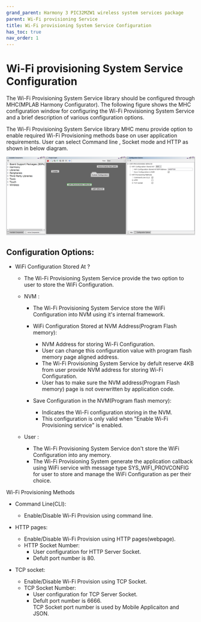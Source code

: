 ```yaml
---
grand_parent: Harmony 3 PIC32MZW1 wireless system services package
parent: Wi-Fi provisioning Service
title: Wi-Fi provisioning System Service Configuration
has_toc: true
nav_order: 1
---
```


# Wi-Fi provisioning System Service Configuration

The Wi-Fi Provisioning System Service library should be configured through MHC(MPLAB Harmony Configurator). The following figure shows the MHC configuration window for configuring the Wi-Fi Provisioning System Service and a brief description of various configuration options. 

 

The Wi-Fi Provisioning System Service library MHC menu provide option to enable required Wi-Fi Provisioning methods base on user application requirements. User can select Command line , Socket mode and HTTP as shown in below diagram. 


![](./images/SYS_Wi-Fi_Provision_MHC_diagram.png)

## Configuration Options:

- WiFi Configuration Stored At ?
    - The Wi-Fi Provisioning System Service provide the two option to user to store the WiFi Configuration. 
    - NVM : 
       - The Wi-Fi Provisioning System Service store the WiFi Configuration into NVM using it's internal framework.
        
       - WiFi Configuration Stored at NVM Address(Program Flash memory):
            - NVM Address for storing Wi-Fi Configuration.
            - User can change this configuration value with program flash memory page aligned address.
            - The Wi-Fi Provisioning System Service by defult reserve 4KB from user provide NVM address for storing Wi-Fi Configuration.
            - User has to make sure the NVM address(Program Flash memory) page is not overwritten by application code.
      - Save Configuration in the NVM(Program flash memory):
          - Indicates the Wi-Fi configuration storing in the NVM.
          - This configuration is only valid when "Enable Wi-Fi Provisioning service" is enabled. 

    - User : 
      - The Wi-Fi Provisioning System Service don't store the WiFi Configuration into any memory.
      - The Wi-Fi Provisioning System generate the application callback using WiFi service with message type SYS_WIFI_PROVCONFIG for user to store and manage the WiFi Configuration as per their choice.
      

Wi-Fi Provisioning Methods  
- Command Line(CLI): 
    - Enable/Disable Wi-Fi Provision using command line. 

- HTTP pages: 
    - Enable/Disable Wi-Fi Provision using HTTP pages(webpage).
    -  HTTP Socket Number:   
        - User configuration for HTTP Server Socket. 
        - Defult port number is 80.   

- TCP socket: 
    -  Enable/Disable Wi-Fi Provision using TCP Socket. 
    -  TCP Socket Number: 
        - User configuration for TCP Server Socket. 
        - Defult port number is 6666.
<br>TCP Socket port number is used by Mobile Applicaiton and JSON.
 


